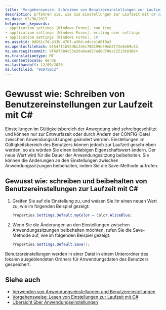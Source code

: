 ```yaml
---
title: 'Vorgehensweise: Schreiben von Benutzereinstellungen zur Laufzeit mit C#'
description: Erfahren Sie, wie Sie Einstellungen zur Laufzeit mit c# schreiben, indem Sie die Änderungen an den Einstellungen zwischen Anwendungs Sitzungen beibehalten, indem Sie die Save-Methode aufrufen.
ms.date: 03/30/2017
helpviewer_keywords:
- application settings [Windows Forms], run time
- application settings [Windows Forms], writing user settings
- application settings [Windows Forms], C#
ms.assetid: 9d061c7d-b33b-470f-a36d-edccb1d6f9a3
ms.openlocfilehash: 6154ff1b92d6c2d4c788299e59eb8f73e6b69c4b
ms.sourcegitcommit: 9f6df084c53a3da0ea657ed0d708a72213683084
ms.translationtype: MT
ms.contentlocale: de-DE
ms.lasthandoff: 12/09/2020
ms.locfileid: "96975852"
---
```

# <a name="how-to-write-user-settings-at-run-time-with-c"></a>Gewusst wie: Schreiben von Benutzereinstellungen zur Laufzeit mit C\#

Einstellungen im Gültigkeitsbereich der Anwendung sind schreibgeschützt und können nur zur Entwurfszeit oder durch Ändern der CONFIG-Datei zwischen Anwendungssitzungen geändert werden. Einstellungen im Gültigkeitsbereich des Benutzers können jedoch zur Laufzeit geschrieben werden, so als würden Sie einen beliebigen Eigenschaftswert ändern. Der neue Wert wird für die Dauer der Anwendungssitzung beibehalten. Sie können die Änderungen an den Einstellungen zwischen Anwendungssitzungen beibehalten, indem Sie die Save-Methode aufrufen.  
  
## <a name="how-to-write-and-persist-user-settings-at-run-time-with-c"></a>Gewusst wie: schreiben und beibehalten von Benutzereinstellungen zur Laufzeit mit C\#
  
1. Greifen Sie auf die Einstellung zu, und weisen Sie ihr einen neuen Wert zu, wie im folgenden Beispiel gezeigt:  
  
   ```csharp
   Properties.Settings.Default.myColor = Color.AliceBlue;  
   ```  
  
2. Wenn Sie die Änderungen an den Einstellungen zwischen Anwendungssitzungen beibehalten möchten, rufen Sie die Save-Methode auf, wie im folgenden Beispiel gezeigt:  
  
    ```csharp
    Properties.Settings.Default.Save();  
    ```  
  
Benutzereinstellungen werden in einer Datei in einem Unterordner des lokalen ausgeblendeten Ordners für Anwendungsdaten des Benutzers gespeichert.  
  
## <a name="see-also"></a>Siehe auch

- [Verwenden von Anwendungseinstellungen und Benutzereinstellungen](using-application-settings-and-user-settings.md)
- [Vorgehensweise: Lesen von Einstellungen zur Laufzeit mit C#](how-to-read-settings-at-run-time-with-csharp.md)
- [Übersicht über Anwendungseinstellungen](application-settings-overview.md)

